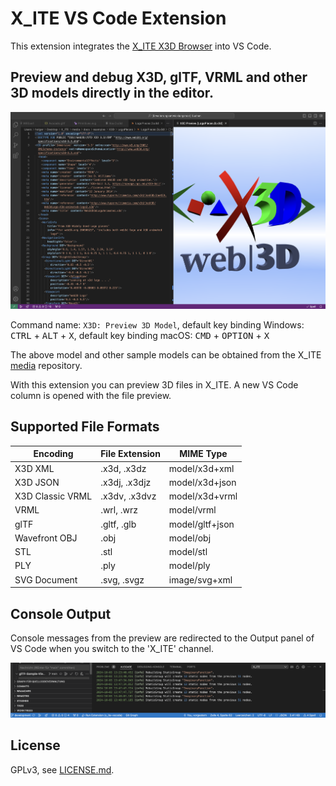# X_ITE VS Code Extension

This extension integrates the [X_ITE X3D Browser](https://create3000.github.io/x_ite/) into VS Code.

## Preview and debug X3D, glTF, VRML and other 3D models directly in the editor.

![X3D Logo Pieces](images/logo-pieces.png)

Command name: `X3D: Preview 3D Model`, default key binding Windows: <kbd>CTRL</kbd> + <kbd>ALT</kbd> + <kbd>X</kbd>, default key binding macOS: <kbd>CMD</kbd> + <kbd>OPTION</kbd> + <kbd>X</kbd>

The above model and other sample models can be obtained from the X_ITE [media](https://github.com/create3000/media/tree/main/docs/examples) repository.

With this extension you can preview 3D files in X_ITE. A new VS Code column is opened with the file preview.

## Supported File Formats

| Encoding         | File Extension | MIME Type       |
|------------------|----------------|-----------------|
| X3D XML          | .x3d, .x3dz    | model/x3d+xml   |
| X3D JSON         | .x3dj, .x3djz  | model/x3d+json  |
| X3D Classic VRML | .x3dv, .x3dvz  | model/x3d+vrml  |
| VRML             | .wrl, .wrz     | model/vrml      |
| glTF             | .gltf, .glb    | model/gltf+json |
| Wavefront OBJ    | .obj           | model/obj       |
| STL              | .stl           | model/stl       |
| PLY              | .ply           | model/ply       |
| SVG Document     | .svg, .svgz    | image/svg+xml   |

## Console Output

Console messages from the preview are redirected to the Output panel of VS Code when you switch to the 'X_ITE' channel.

![Output](images/output.png)

## License

GPLv3, see [LICENSE.md](LICENSE.md).
